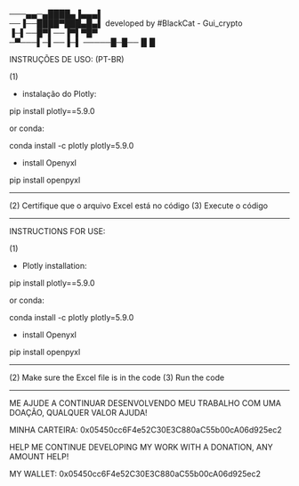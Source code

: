 
───▄▄─▄████▄▐▄▄▄▌              
──▐──████▀███▄█▄▌  developed by #BlackCat - Gui_crypto 
▐─▌──█▀▌──▐▀▌▀█▀     
─▀───▌─▌──▐─▌
─────█─█──▐▌█

INSTRUÇÕES DE USO: (PT-BR)

(1)

- instalação do Plotly: 

pip install plotly==5.9.0

or conda:

conda install -c plotly plotly=5.9.0

- install Openyxl 

pip install openpyxl 

-----------------------------------------

(2) Certifique que o arquivo Excel está no código 
(3) Execute o código 

-----------------------------------------

INSTRUCTIONS FOR USE:

(1)

- Plotly installation:

pip install plotly==5.9.0

or conda:

conda install -c plotly plotly=5.9.0

- install Openyxl

pip install openpyxl

-----------------------------------------

(2) Make sure the Excel file is in the code
(3) Run the code

-----------------------------------------

ME AJUDE A CONTINUAR DESENVOLVENDO MEU TRABALHO COM UMA DOAÇÃO, QUALQUER VALOR AJUDA! 

  MINHA CARTEIRA: 0x05450cc6F4e52C30E3C880aC55b00cA06d925ec2 

HELP ME CONTINUE DEVELOPING MY WORK WITH A DONATION, ANY AMOUNT HELP!

  MY WALLET: 0x05450cc6F4e52C30E3C880aC55b00cA06d925ec2